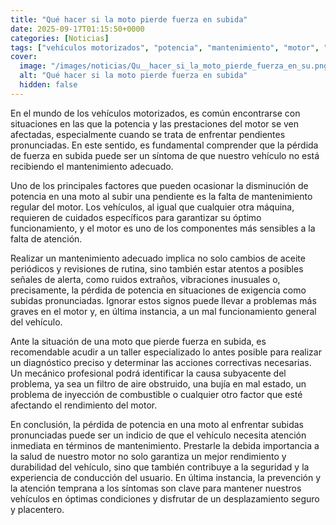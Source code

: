 ```yaml
---
title: "Qué hacer si la moto pierde fuerza en subida"
date: 2025-09-17T01:15:50+0000
categories: [Noticias]
tags: ["vehículos motorizados", "potencia", "mantenimiento", "motor", "pérdida de fuerza", "subida", "mantenimiento adecuado."]
cover:
  image: "/images/noticias/Qu__hacer_si_la_moto_pierde_fuerza_en_su.png"
  alt: "Qué hacer si la moto pierde fuerza en subida"
  hidden: false
---
```


En el mundo de los vehículos motorizados, es común encontrarse con situaciones en las que la potencia y las prestaciones del motor se ven afectadas, especialmente cuando se trata de enfrentar pendientes pronunciadas. En este sentido, es fundamental comprender que la pérdida de fuerza en subida puede ser un síntoma de que nuestro vehículo no está recibiendo el mantenimiento adecuado.

Uno de los principales factores que pueden ocasionar la disminución de potencia en una moto al subir una pendiente es la falta de mantenimiento regular del motor. Los vehículos, al igual que cualquier otra máquina, requieren de cuidados específicos para garantizar su óptimo funcionamiento, y el motor es uno de los componentes más sensibles a la falta de atención.

Realizar un mantenimiento adecuado implica no solo cambios de aceite periódicos y revisiones de rutina, sino también estar atentos a posibles señales de alerta, como ruidos extraños, vibraciones inusuales o, precisamente, la pérdida de potencia en situaciones de exigencia como subidas pronunciadas. Ignorar estos signos puede llevar a problemas más graves en el motor y, en última instancia, a un mal funcionamiento general del vehículo.

Ante la situación de una moto que pierde fuerza en subida, es recomendable acudir a un taller especializado lo antes posible para realizar un diagnóstico preciso y determinar las acciones correctivas necesarias. Un mecánico profesional podrá identificar la causa subyacente del problema, ya sea un filtro de aire obstruido, una bujía en mal estado, un problema de inyección de combustible o cualquier otro factor que esté afectando el rendimiento del motor.

En conclusión, la pérdida de potencia en una moto al enfrentar subidas pronunciadas puede ser un indicio de que el vehículo necesita atención inmediata en términos de mantenimiento. Prestarle la debida importancia a la salud de nuestro motor no solo garantiza un mejor rendimiento y durabilidad del vehículo, sino que también contribuye a la seguridad y la experiencia de conducción del usuario. En última instancia, la prevención y la atención temprana a los síntomas son clave para mantener nuestros vehículos en óptimas condiciones y disfrutar de un desplazamiento seguro y placentero.
